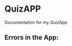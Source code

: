 <!DOCTYPE html>
<html>

<body>

<h1>QuizAPP</h1>
<p>Documentation for my QuizApp</p>
<h2>Errors in the App: </h2>

</body>
</html>
